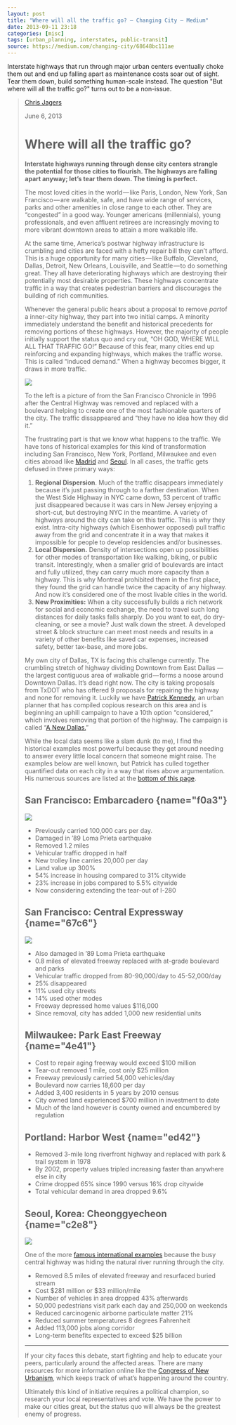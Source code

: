 ```yaml
---
layout: post
title: "Where will all the traffic go? — Changing City — Medium"
date: 2013-09-11 23:18
categories: [misc]
tags: [urban_planning, interstates, public-transit]
source: https://medium.com/changing-city/68648bc111ae
---
```

Interstate highways that run through major urban centers eventually
choke them out and end up falling apart as maintenance costs soar out
of sight. Tear them down, build something human-scale instead. The
question "But where will all the traffic go?" turns out to be a
non-issue. 

> [Chris Jagers](https://medium.com/@chrisjagers "Go to the profile of Chris Jagers")
> 
> June 6, 2013
> 
> Where will all the traffic go?
> ==============================
> 
> **Interstate highways running through dense city centers strangle the
> potential for those cities to flourish. The highways are falling apart
> anyway; let’s tear them down. The timing is perfect.**
> 
> The most loved cities in the world — like Paris, London, New York, San
> Francisco — are walkable, safe, and have wide range of services, parks
> and other amenities in close range to each other. They are “congested”
> in a good way. Younger americans (millennials), young professionals, and
> even affluent retirees are increasingly moving to more vibrant downtown
> areas to attain a more walkable life.
> 
> At the same time, America’s postwar highway infrastructure is crumbling
> and cities are faced with a hefty repair bill they can’t afford. This is
> a huge opportunity for many cities — like Buffalo, Cleveland, Dallas,
> Detroit, New Orleans, Louisville, and Seattle — to do something great.
> They all have deteriorating highways which are destroying their
> potentially most desirable properties. These highways concentrate
> traffic in a way that creates pedestrian barriers and discourages the
> building of rich communities.
> 
> Whenever the general public hears about a proposal to remove *part*of a
> inner-city highway, they part into two initial camps. A minority
> immediately understand the benefit and historical precedents for
> removing portions of these highways. However, the majority of people
> initially support the status quo and cry out, “OH GOD, WHERE WILL ALL
> THAT TRAFFIC GO!” Because of this fear, many cities end up reinforcing
> and expanding highways, which makes the traffic worse. This is called
> “induced demand.” When a highway becomes bigger, it draws in more
> traffic.
> 
> ![](https://d233eq3e3p3cv0.cloudfront.net/max/350/0*t52WanexNtIocUd4.jpeg)
> 
> To the left is a picture of from the San Francisco Chronicle in 1996
> after the Central Highway was removed and replaced with a boulevard
> helping to create one of the most fashionable quarters of the city. The
> traffic dissappeared and “they have no idea how they did it.”
> 
> The frustrating part is that we know what happens to the traffic. We
> have tons of historical examples for this kind of transformation
> including San Francisco, New York, Portland, Milwaukee and even cities
> abroad like
> [Madrid](http://www.nytimes.com/2011/12/27/arts/design/in-madrid-even-maybe-the-bronx-parks-replace-freeways.html?pagewanted=all)
> and
> [Seoul](http://grist.org/infrastructure/2011-04-04-seoul-korea-tears-down-an-urban-highway-life-goes-on/?ref=se).
> In all cases, the traffic gets defused in three primary ways:
> 
> 1.  **Regional Dispersion**. Much of the traffic disappears immediately
>     because it’s just passing through to a farther destination. When the
>     West Side Highway in NYC came down, 53 percent of traffic just
>     disappeared because it was cars in New Jersey enjoying a short-cut,
>     but destroying NYC in the meantime. A variety of highways around the
>     city can take on this traffic. This is why they exist. Intra-city
>     highways (which Eisenhower opposed) pull traffic away from the grid
>     and concentrate it in a way that makes it impossible for people to
>     develop residencies and/or businesses.
> 2.  **Local Dispersion.** Density of intersections open up possibilities
>     for other modes of transportation like walking, biking, or public
>     transit. Interestingly, when a smaller grid of boulevards are intact
>     and fully utilized, they can carry much more capacity than a
>     highway. This is why Montreal prohibited them in the first place,
>     they found the grid can handle twice the capacity of any highway.
>     And now it’s considered one of the most livable cities in the world.
> 3.  **New Proximities:** When a city successfully builds a rich network
>     for social and economic exchange, the need to travel such long
>     distances for daily tasks falls sharply. Do you want to eat, do
>     dry-cleaning, or see a movie? Just walk down the street. A developed
>     street & block structure can meet most needs and results in a
>     variety of other benefits like saved car expenses, increased safety,
>     better tax-base, and more jobs.
> 
> My own city of Dallas, TX is facing this challenge currently. The
> crumbling stretch of highway dividing Downtown from East Dallas —the
> largest contiguous area of walkable grid — forms a noose around Downtown
> Dallas. It’s dead right now. The city is taking proposals from TxDOT who
> has offered 9 proposals for repairing the highway and none for removing
> it. Luckily we have [Patrick Kennedy](http://www.carfreeinbigd.com/), an
> urban planner that has compiled copious research on this area and is
> beginning an uphill campaign to have a 10th option “considered,” which
> involves removing that portion of the highway. The campaign is called
> “[A New Dallas.](http://anewdallas.com/)”
> 
> While the local data seems like a slam dunk (to me), I find the
> historical examples most powerful because they get around needing to
> answer every little local concern that someone might raise. The examples
> below are well known, but Patrick has culled together quantified data on
> each city in a way that rises above argumentation. His numerous sources
> are listed at the [bottom of this
> page](http://anewdallas.com/research.html).
> 
> San Francisco: Embarcadero {name="f0a3"}
> --------------------------
> 
> ![](https://d233eq3e3p3cv0.cloudfront.net/max/700/0*ZGrux0d4ub6aaJIe.png)
> 
> -   Previously carried 100,000 cars per day.
> -   Damaged in ’89 Loma Prieta earthquake
> -   Removed 1.2 miles
> -   Vehicular traffic dropped in half
> -   New trolley line carries 20,000 per day
> -   Land value up 300%
> -   54% increase in housing compared to 31% citywide
> -   23% increase in jobs compared to 5.5% citywide
> -   Now considering extending the tear-out of I-280
> 
> San Francisco: Central Expressway {name="67c6"}
> ---------------------------------
> 
> ![](https://d233eq3e3p3cv0.cloudfront.net/max/700/0*y_TgA5RrxWsF1JeY.png)
> 
> -   Also damaged in ’89 Loma Prieta earthquake
> -   0.8 miles of elevated freeway replaced with at-grade boulevard and
>     parks
> -   Vehicular traffic dropped from 80-90,000/day to 45-52,000/day
> -   25% disappeared
> -   11% used city streets
> -   14% used other modes
> -   Freeway depressed home values \$116,000
> -   Since removal, city has added 1,000 new residential units
> 
> Milwaukee: Park East Freeway {name="4e41"}
> ----------------------------
> 
> -   Cost to repair aging freeway would exceed \$100 million
> -   Tear-out removed 1 mile, cost only \$25 million
> -   Freeway previously carried 54,000 vehicles/day
> -   Boulevard now carries 18,600 per day
> -   Added 3,400 residents in 5 years by 2010 census
> -   City owned land experienced \$700 million in investment to date
> -   Much of the land however is county owned and encumbered by
>     regulation
> 
> Portland: Harbor West {name="ed42"}
> ---------------------
> 
> -   Removed 3-mile long riverfront highway and replaced with park &
>     trail system in 1978
> -   By 2002, property values tripled increasing faster than anywhere
>     else in city
> -   Crime dropped 65% since 1990 versus 16% drop citywide
> -   Total vehicular demand in area dropped 9.6%
> 
> Seoul, Korea: Cheonggyecheon {name="c2e8"}
> ----------------------------
> 
> ![](https://d233eq3e3p3cv0.cloudfront.net/max/700/0*ATmD9CqKbRtqXhvB.png)
> 
> One of the more [famous international
> examples](http://grist.org/infrastructure/2011-04-04-seoul-korea-tears-down-an-urban-highway-life-goes-on/?ref=se)
> because the busy central highway was hiding the natural river running
> through the city.
> 
> -   Removed 8.5 miles of elevated freeway and resurfaced buried stream
> -   Cost \$281 million or \$33 million/mile
> -   Number of vehicles in area dropped 43% afterwards
> -   50,000 pedestrians visit park each day and 250,000 on weekends
> -   Reduced carcinogenic airborne particulate matter 21%
> -   Reduced summer temperatures 8 degrees Fahrenheit
> -   Added 113,000 jobs along corridor
> -   Long-term benefits expected to exceed \$25 billion
> 
> * * * * *
> 
> If your city faces this debate, start fighting and help to educate your
> peers, particularly around the affected areas. There are many resources
> for more information online like the [Congress of New
> Urbanism](http://www.cnu.org/highways), which keeps track of what’s
> happening around the country.
> 
> Ultimately this kind of initiative requires a political champion, so
> research your local representatives and vote. We have the power to make
> our cities great, but the status quo will always be the greatest enemy
> of progress.

